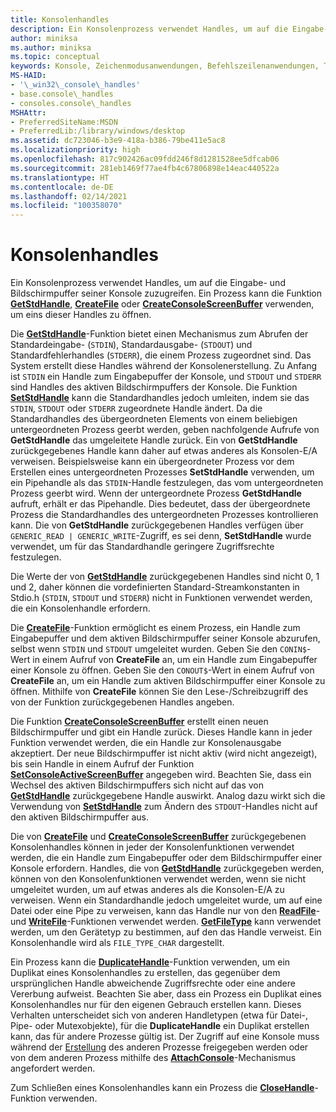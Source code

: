 ```yaml
---
title: Konsolenhandles
description: Ein Konsolenprozess verwendet Handles, um auf die Eingabe- und Bildschirmpuffer seiner Konsole zuzugreifen, einschließlich der GetStdHandle-, CreateFile- und CreateConsoleScreenBuffer-Funktionen.
author: miniksa
ms.author: miniksa
ms.topic: conceptual
keywords: Konsole, Zeichenmodusanwendungen, Befehlszeilenanwendungen, Terminalanwendungen, Konsolen-API
MS-HAID:
- '\_win32\_console\_handles'
- base.console\_handles
- consoles.console\_handles
MSHAttr:
- PreferredSiteName:MSDN
- PreferredLib:/library/windows/desktop
ms.assetid: dc723046-b3e9-418a-b386-79be411e5ac8
ms.localizationpriority: high
ms.openlocfilehash: 817c902426ac09fdd246f8d1281528ee5dfcab06
ms.sourcegitcommit: 281eb1469f77ae4fb4c67806898e14eac440522a
ms.translationtype: HT
ms.contentlocale: de-DE
ms.lasthandoff: 02/14/2021
ms.locfileid: "100358070"
---
```

# <a name="console-handles"></a>Konsolenhandles

Ein Konsolenprozess verwendet Handles, um auf die Eingabe- und Bildschirmpuffer seiner Konsole zuzugreifen. Ein Prozess kann die Funktion [**GetStdHandle**](getstdhandle.md), [**CreateFile**](/windows/win32/api/fileapi/nf-fileapi-createfilea) oder [**CreateConsoleScreenBuffer**](createconsolescreenbuffer.md) verwenden, um eins dieser Handles zu öffnen.

Die [**GetStdHandle**](getstdhandle.md)-Funktion bietet einen Mechanismus zum Abrufen der Standardeingabe- (`STDIN`), Standardausgabe- (`STDOUT`) und Standardfehlerhandles (`STDERR`), die einem Prozess zugeordnet sind. Das System erstellt diese Handles während der Konsolenerstellung. Zu Anfang ist `STDIN` ein Handle zum Eingabepuffer der Konsole, und `STDOUT` und `STDERR` sind Handles des aktiven Bildschirmpuffers der Konsole. Die Funktion [**SetStdHandle**](setstdhandle.md) kann die Standardhandles jedoch umleiten, indem sie das `STDIN`, `STDOUT` oder `STDERR` zugeordnete Handle ändert. Da die Standardhandles des übergeordneten Elements von einem beliebigen untergeordneten Prozess geerbt werden, geben nachfolgende Aufrufe von **GetStdHandle** das umgeleitete Handle zurück. Ein von **GetStdHandle** zurückgegebenes Handle kann daher auf etwas anderes als Konsolen-E/A verweisen. Beispielsweise kann ein übergeordneter Prozess vor dem Erstellen eines untergeordneten Prozesses **SetStdHandle** verwenden, um ein Pipehandle als das `STDIN`-Handle festzulegen, das vom untergeordneten Prozess geerbt wird. Wenn der untergeordnete Prozess **GetStdHandle** aufruft, erhält er das Pipehandle. Dies bedeutet, dass der übergeordnete Prozess die Standardhandles des untergeordneten Prozesses kontrollieren kann. Die von **GetStdHandle** zurückgegebenen Handles verfügen über `GENERIC_READ | GENERIC_WRITE`-Zugriff, es sei denn, **SetStdHandle** wurde verwendet, um für das Standardhandle geringere Zugriffsrechte festzulegen.

Die Werte der von [**GetStdHandle**](getstdhandle.md) zurückgegebenen Handles sind nicht 0, 1 und 2, daher können die vordefinierten Standard-Streamkonstanten in Stdio.h (`STDIN`, `STDOUT` und `STDERR`) nicht in Funktionen verwendet werden, die ein Konsolenhandle erfordern.

Die [**CreateFile**](/windows/win32/api/fileapi/nf-fileapi-createfilea)-Funktion ermöglicht es einem Prozess, ein Handle zum Eingabepuffer und dem aktiven Bildschirmpuffer seiner Konsole abzurufen, selbst wenn `STDIN` und `STDOUT` umgeleitet wurden. Geben Sie den `CONIN$`-Wert in einem Aufruf von **CreateFile** an, um ein Handle zum Eingabepuffer einer Konsole zu öffnen. Geben Sie den `CONOUT$`-Wert in einem Aufruf von **CreateFile** an, um ein Handle zum aktiven Bildschirmpuffer einer Konsole zu öffnen. Mithilfe von **CreateFile** können Sie den Lese-/Schreibzugriff des von der Funktion zurückgegebenen Handles angeben.

Die Funktion [**CreateConsoleScreenBuffer**](createconsolescreenbuffer.md) erstellt einen neuen Bildschirmpuffer und gibt ein Handle zurück. Dieses Handle kann in jeder Funktion verwendet werden, die ein Handle zur Konsolenausgabe akzeptiert. Der neue Bildschirmpuffer ist nicht aktiv (wird nicht angezeigt), bis sein Handle in einem Aufruf der Funktion [**SetConsoleActiveScreenBuffer**](setconsoleactivescreenbuffer.md) angegeben wird. Beachten Sie, dass ein Wechsel des aktiven Bildschirmpuffers sich nicht auf das von [**GetStdHandle**](getstdhandle.md) zurückgegebene Handle auswirkt. Analog dazu wirkt sich die Verwendung von [**SetStdHandle**](setstdhandle.md) zum Ändern des `STDOUT`-Handles nicht auf den aktiven Bildschirmpuffer aus.

Die von [**CreateFile**](/windows/win32/api/fileapi/nf-fileapi-createfilea) und [**CreateConsoleScreenBuffer**](createconsolescreenbuffer.md) zurückgegebenen Konsolenhandles können in jeder der Konsolenfunktionen verwendet werden, die ein Handle zum Eingabepuffer oder dem Bildschirmpuffer einer Konsole erfordern. Handles, die von [**GetStdHandle**](getstdhandle.md) zurückgegeben werden, können von den Konsolenfunktionen verwendet werden, wenn sie nicht umgeleitet wurden, um auf etwas anderes als die Konsolen-E/A zu verweisen. Wenn ein Standardhandle jedoch umgeleitet wurde, um auf eine Datei oder eine Pipe zu verweisen, kann das Handle nur von den [**ReadFile**](/windows/win32/api/fileapi/nf-fileapi-readfile)- und [**WriteFile**](/windows/win32/api/fileapi/nf-fileapi-writefile)-Funktionen verwendet werden. [**GetFileType**](/windows/win32/api/fileapi/nf-fileapi-getfiletype) kann verwendet werden, um den Gerätetyp zu bestimmen, auf den das Handle verweist. Ein Konsolenhandle wird als `FILE_TYPE_CHAR` dargestellt.

Ein Prozess kann die [**DuplicateHandle**](/windows/win32/api/handleapi/nf-handleapi-duplicatehandle)-Funktion verwenden, um ein Duplikat eines Konsolenhandles zu erstellen, das gegenüber dem ursprünglichen Handle abweichende Zugriffsrechte oder eine andere Vererbung aufweist. Beachten Sie aber, dass ein Prozess ein Duplikat eines Konsolenhandles nur für den eigenen Gebrauch erstellen kann. Dieses Verhalten unterscheidet sich von anderen Handletypen (etwa für Datei-, Pipe- oder Mutexobjekte), für die **DuplicateHandle** ein Duplikat erstellen kann, das für andere Prozesse gültig ist.
Der Zugriff auf eine Konsole muss während der [Erstellung](creation-of-a-console.md) des anderen Prozesse freigegeben werden oder von dem anderen Prozess mithilfe des [**AttachConsole**](attachconsole.md)-Mechanismus angefordert werden.

Zum Schließen eines Konsolenhandles kann ein Prozess die [**CloseHandle**](/windows/win32/api/handleapi/nf-handleapi-closehandle)-Funktion verwenden.